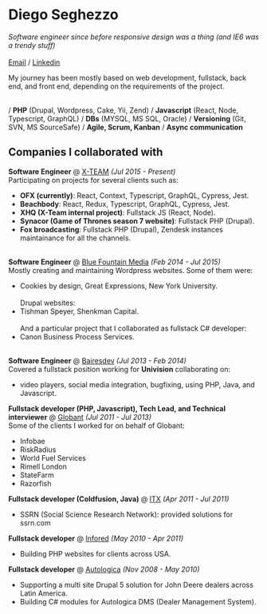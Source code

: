 # Diego Seghezzo

_Software engineer since before responsive design was a thing (and IE6 was a trendy stuff)_<br><br>
[Email](mailto:seghezzou2@gmail.com) / [Linkedin](http://www.linkedin.com/in/diegoseghezzo)

My journey has been mostly based on web development, fullstack, back end, and front end, depending on the requirements of the project.<br><br>

/ **PHP** (Drupal, Wordpress, Cake, Yii, Zend) / **Javascript** (React, Node, Typescript, GraphQL) / **DBs** (MYSQL, MS SQL, Oracle) / **Versioning** (Git, SVN, MS SourceSafe) / **Agile, Scrum, Kanban** / **Async communication**

## Companies I collaborated with

**Software Engineer** @ [X-TEAM](https://x-team.com/) _(Jul 2015 - Present)_ <br>
Participating on projects for several clients such as:
  - **OFX (currently)**: React, Context, Typescript, GraphQL, Cypress, Jest.
  - **Beachbody**: React, Redux, Typescript, GraphQL, Cypress, Jest.
  - **XHQ (X-Team internal project)**: Fullstack JS (React, Node).
  - **Synacor (Game of Thrones season 7 website)**: Fullstack PHP (Drupal).
  - **Fox broadcasting**: Fullstack PHP (Drupal), Zendesk instances maintainance for all the channels. 
<br><br>

**Software Engineer** @ [Blue Fountain Media](https://www.bluefountainmedia.com/) _(Feb 2014 - Jul 2015)_ <br>
Mostly creating and maintaining Wordpress websites. Some of them were:
- Cookies by design, Great Expressions, New York University.<br><br>
Drupal websites:
- Tishman Speyer, Shenkman Capital.<br><br>
And a particular project that I collaborated as fullstack C# developer:
- Canon Business Process Services.
<br><br>

**Software Engineer** @ [Bairesdev](https://www.bairesdev.com) _(Jul 2013 - Feb 2014)_ <br>
Covered a fullstack position working for **Univision** collaborating on:<br>
- video players, social media integration, bugfixing, using PHP, Java, and Javascript.

**Fullstack developer (PHP, Javascript), Tech Lead, and Technical interviewer** @ [Globant](https://www.globant.com) _(Jul 2011 - Jul 2013)_ <br>
Some of the clients I worked for on behalf of Globant:
- Infobae
- RiskRadius
- World Fuel Services
- Rimell London
- StateFarm
- Razorfish

**Fullstack developer (Coldfusion, Java)** @ [ITX](https://itx.com/) _(Apr 2011 - Jul 2011)_ <br>
- SSRN (Social Science Research Network): provided solutions for ssrn.com

**Fullstack developer** @ [Infored](https://inforedweb.com.ar/) _(May 2010 - Apr 2011)_ <br>
- Building PHP websites for clients across USA.

**Fullstack developer** @ [Autologica](https://www.autologica.com/) _(Nov 2008 - May 2010)_ <br>
- Supporting a multi site Drupal 5 solution for John Deere dealers across Latin America.
- Building C# modules for Autologica DMS (Dealer Management System).
